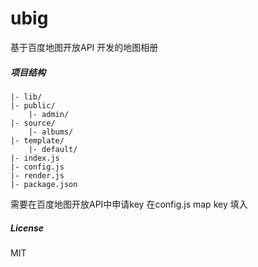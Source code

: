 # ubig

基于百度地图开放API 开发的地图相册


##### 项目结构

```
|- lib/
|- public/
    |- admin/
|- source/
    |- albums/
|- template/
    |- default/
|- index.js
|- config.js
|- render.js
|- package.json
```



需要在百度地图开放API中申请key
在config.js map key 填入




##### License

MIT